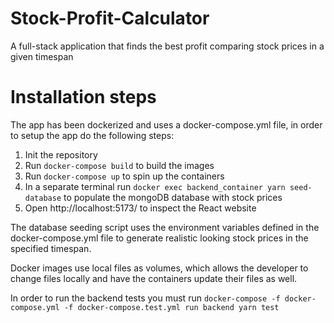 # Stock-Profit-Calculator
A full-stack application that finds the best profit comparing stock prices in a given timespan

# Installation steps
The app has been dockerized and uses a docker-compose.yml file, in order to setup the app do the following steps:
 1. Init the repository
 2. Run `docker-compose build` to build the images
 3. Run `docker-compose up` to spin up the containers
 4. In a separate terminal run `docker exec backend_container yarn seed-database` to populate the mongoDB database with stock prices
 5. Open http://localhost:5173/ to inspect the React website

The database seeding script uses the environment variables defined in the docker-compose.yml file to generate realistic looking stock prices in the specified timespan.

Docker images use local files as volumes, which allows the developer to change files locally and have the containers update their files as well.

In order to run the backend tests you must run `docker-compose -f docker-compose.yml -f docker-compose.test.yml run backend yarn test`
